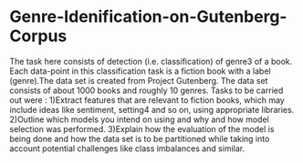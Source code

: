 # Genre-Idenification-on-Gutenberg-Corpus
 The task here consists of detection (i.e. classification) of genre3 of a book. Each
data-point in this classification task is a fiction book with a label (genre).The data set is
created from Project Gutenberg. The data set consists of about 1000 books and roughly
10 genres.
Tasks to be carried out were :
1)Extract features that are relevant to fiction books, which may include ideas like
sentiment, setting4 and so on, using appropriate libraries.
2)Outline which models you intend on using and why and how model selection was
performed.
3)Explain how the evaluation of the model is being done and how the data set is to be
partitioned while taking into account potential challenges like class imbalances and
similar.
